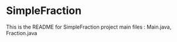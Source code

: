 # SimpleFraction
This is the README for SimpleFraction project
main files : Main.java, Fraction.java
